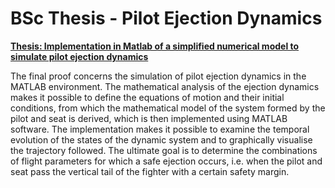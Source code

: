 # BSc Thesis - Pilot Ejection Dynamics
[**Thesis: Implementation in Matlab of a simplified numerical model to simulate pilot ejection dynamics**](/BSc-Thesis-Pilot-Ejection-Dynamics)

The final proof concerns the simulation of pilot ejection dynamics in the MATLAB environment. The mathematical analysis of the ejection dynamics makes it possible to define the equations of motion and their initial conditions, from which the mathematical model of the system formed by the pilot and seat is derived, which is then implemented using MATLAB software. The implementation makes it possible to examine the temporal evolution of the states of the dynamic system and to graphically visualise the trajectory followed. The ultimate goal is to determine the combinations of flight parameters for which a safe ejection occurs, i.e. when the pilot and seat pass the vertical tail of the fighter with a certain safety margin.

